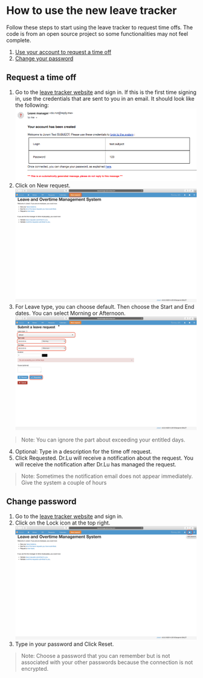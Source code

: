 # How to use the new leave tracker
Follow these steps to start using the leave tracker to request time offs. The code is from an open source project so some functionalities may not feel complete. 
 1. [Use your account to request a time off](#Request)
 2. [Change your password](#Pass) 

## <a name="Request"></a> Request a time off

 1. Go to the [leave tracker website](http://leavemanager.altumview.com/jorani) and sign in. If this is the first time signing in, use the credentials that are sent to you in an email. It should look like the following: ![9](img/9.png)
 2. Click on New request. ![5](img/5.png)
 3. For Leave type, you can choose default. Then choose the Start and End dates. You can select Morning or Afternoon.
![6](img/6.png)
> Note: You can ignore the part about exceeding your entitled days.
 4. Optional: Type in a description for the time off request.
 5. Click Requested. Dr.Lu will receive a notification about the request. You will receive the notification after Dr.Lu has managed the request.
> Note: Sometimes the notification email does not appear immediately. Give the system a couple of hours
 
## <a name="Pass"></a> Change password
 1. Go to the [leave tracker website](http://leavemanager.altumview.com/jorani) and sign in.
 2. Click on the Lock icon at the top right. ![7](img/7.png)
 3. Type in your password and Click Reset.
> Note: Choose a password that you can remember but is not associated with your other passwords because the connection is not encrypted. 

<!--stackedit_data:
eyJoaXN0b3J5IjpbMTgzNTkyODgyMCwzMTIxNTU5MTMsNTgzMj
AxNDAwLC0yMDE3OTY2Njk2LC0xNjQ3MjQ5NjAzLC0xNzY0MTg0
MDU1LC05ODE0NDAyMzIsMTYxNTExNTY0LDE0NjM3NTA2OTIsNz
U1NzI3MDg2LC0xMDUyMjA0OTQwLDE4NDczNjY2MjQsMTU5NDk0
NjE4NCwtNjAzODczMTAsLTExMjI1NzMzMTYsNTI1ODY2NjE2LC
01MzE2MTUyODMsLTUxMDk0NDI2NCwtMTU5OTkxNjAyMSw4Njkz
MjMyNDZdfQ==
-->